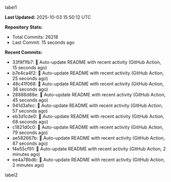 
label1 
<!-- ACTIVITY_START -->
**Last Updated:** 2025-10-03 15:50:12 UTC

**Repository Stats:**
- Total Commits: 26218
- Last Commit: 15 seconds ago

**Recent Commits:**
- 33f8f1fb7: 🤖 Auto-update README with recent activity (GitHub Action, 15 seconds ago)
- b7e4ca4f2: 🤖 Auto-update README with recent activity (GitHub Action, 25 seconds ago)
- 48c41f068: 🤖 Auto-update README with recent activity (GitHub Action, 36 seconds ago)
- 28888d88e: 🤖 Auto-update README with recent activity (GitHub Action, 45 seconds ago)
- 941d3afec: 🤖 Auto-update README with recent activity (GitHub Action, 57 seconds ago)
- eb3d1cde0: 🤖 Auto-update README with recent activity (GitHub Action, 68 seconds ago)
- c1821d0c0: 🤖 Auto-update README with recent activity (GitHub Action, 79 seconds ago)
- ae582667b: 🤖 Auto-update README with recent activity (GitHub Action, 87 seconds ago)
- f4e55cf91: 🤖 Auto-update README with recent activity (GitHub Action, 2 minutes ago)
- ee4a78bdb: 🤖 Auto-update README with recent activity (GitHub Action, 2 minutes ago)
<!-- ACTIVITY_END -->

label2
